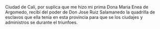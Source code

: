 Ciudad de Cali, por suplica que me hizo mi prima Dona Maria Enea de Argomedo, recibí del poder de Don Jose Ruiz Salamanedo la quadrilla de esclavos que ella tenía en esta provincia para que se los ciudajes y administros se durante el triunfoes.